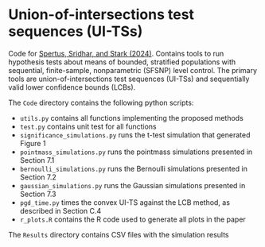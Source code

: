 # Union-of-intersections test sequences (UI-TSs)

Code for [Spertus, Sridhar, and Stark (2024)](https://arxiv.org/abs/2409.06680).
Contains tools to run hypothesis tests about means of bounded, stratified populations with sequential, finite-sample, nonparametric (SFSNP) level control. 
The primary tools are union-of-intersections test sequences (UI-TSs) and sequentially valid lower confidence bounds (LCBs).

The `Code` directory contains the following python scripts:

- `utils.py` contains all functions implementing the proposed methods
- `test.py` contains unit test for all functions
- `significance_simulations.py` runs the t-test simulation that generated Figure 1
- `pointmass_simulations.py` runs the pointmass simulations presented in Section 7.1
- `bernoulli_simulations.py` runs the Bernoulli simulations presented in Section 7.2
- `gaussian_simulations.py` runs the Gaussian simulations presented in Section 7.3
- `pgd_time.py` times the convex UI-TS against the LCB method, as described in Section C.4
- `r_plots.R` contains the R code used to generate all plots in the paper

The `Results` directory contains CSV files with the simulation results
